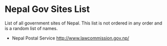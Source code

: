 # Nepal Gov Sites List
List of all government sites of Nepal. This list is not ordered in any order and is a random list of names.

* Nepal Postal Service
http://www.lawcommission.gov.np/
